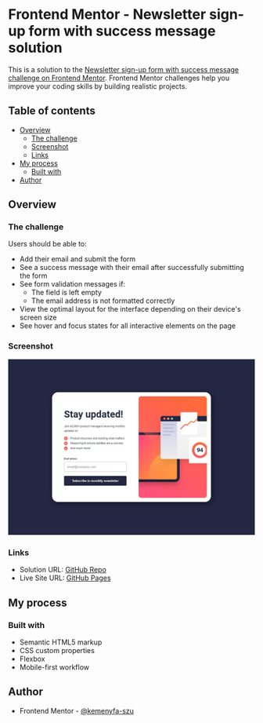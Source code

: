 # Frontend Mentor - Newsletter sign-up form with success message solution

This is a solution to the [Newsletter sign-up form with success message challenge on Frontend Mentor](https://www.frontendmentor.io/challenges/newsletter-signup-form-with-success-message-3FC1AZbNrv). Frontend Mentor challenges help you improve your coding skills by building realistic projects.

## Table of contents

- [Overview](#overview)
  - [The challenge](#the-challenge)
  - [Screenshot](#screenshot)
  - [Links](#links)
- [My process](#my-process)
  - [Built with](#built-with)
- [Author](#author)

## Overview

### The challenge

Users should be able to:

- Add their email and submit the form
- See a success message with their email after successfully submitting the form
- See form validation messages if:
  - The field is left empty
  - The email address is not formatted correctly
- View the optimal layout for the interface depending on their device's screen size
- See hover and focus states for all interactive elements on the page

### Screenshot

![](./screenshot/screenshot.jpg)

### Links

- Solution URL: [GitHub Repo](https://github.com/kemenyfa-szu/frontendmentor-023-newsletter)
- Live Site URL: [GitHub Pages](https://kemenyfa-szu,github.io/frontendmentor-023-newsletter)

## My process

### Built with

- Semantic HTML5 markup
- CSS custom properties
- Flexbox
- Mobile-first workflow

## Author

- Frontend Mentor - [@kemenyfa-szu](https://www.frontendmentor.io/profile/kemenyfa-szu)
